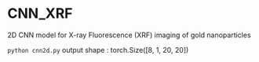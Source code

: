 # CNN_XRF
2D CNN model for X-ray Fluorescence (XRF) imaging of gold nanoparticles

```python cnn2d.py```
output shape : torch.Size([8, 1, 20, 20])
